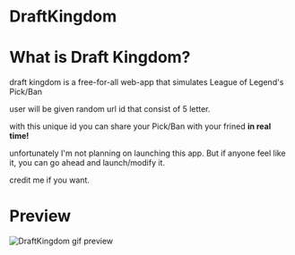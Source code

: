# DraftKingdom

# What is Draft Kingdom?

draft kingdom is a free-for-all web-app that simulates League of Legend's Pick/Ban 

user will be given random url id that consist of 5 letter.

with this unique id you can share your Pick/Ban with your frined __in real time!__ 

unfortunately I'm not planning on launching this app. But if anyone feel like it, you can go ahead and launch/modify it.

credit me if you want.

# Preview
![DraftKingdom gif preview](https://i.imgur.com/jqTA42q.gif)
